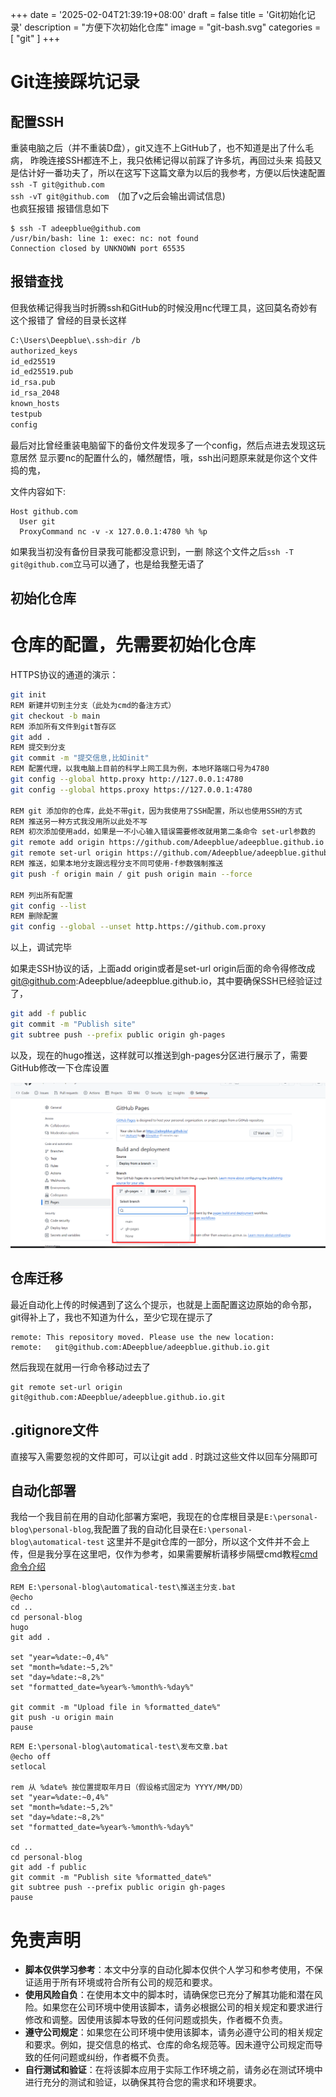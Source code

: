 +++
date = '2025-02-04T21:39:19+08:00'
draft = false
title = 'Git初始化记录'
description = "方便下次初始化仓库"
image = "git-bash.svg"
categories = [
    "git"
]
+++

# Git连接踩坑记录
## 配置SSH
重装电脑之后（并不重装D盘），git又连不上GitHub了，也不知道是出了什么毛病，
昨晚连接SSH都连不上，我只依稀记得以前踩了许多坑，再回过头来
捣鼓又是估计好一番功夫了，所以在这写下这篇文章为以后的我参考，方便以后快速配置
<br>`ssh -T git@github.com`<br>
`ssh -vT git@github.com  `(加了v之后会输出调试信息)<br>
也疯狂报错
报错信息如下
```
$ ssh -T adeepblue@github.com
/usr/bin/bash: line 1: exec: nc: not found
Connection closed by UNKNOWN port 65535
```

## 报错查找
但我依稀记得我当时折腾ssh和GitHub的时候没用nc代理工具，这回莫名奇妙有这个报错了
曾经的目录长这样
```bash
C:\Users\Deepblue\.ssh>dir /b
authorized_keys
id_ed25519
id_ed25519.pub
id_rsa.pub
id_rsa_2048
known_hosts
testpub
config
```

最后对比曾经重装电脑留下的备份文件发现多了一个config，然后点进去发现这玩意居然
显示要nc的配置什么的，幡然醒悟，哦，ssh出问题原来就是你这个文件捣的鬼，

文件内容如下:
```
Host github.com
  User git
  ProxyCommand nc -v -x 127.0.0.1:4780 %h %p
```
如果我当初没有备份目录我可能都没意识到，一删
除这个文件之后`ssh -T git@github.com`立马可以通了，也是给我整无语了



## 初始化仓库
# 仓库的配置，先需要初始化仓库
HTTPS协议的通道的演示：

```bash
git init
REM 新建并切到主分支（此处为cmd的备注方式）
git checkout -b main
REM 添加所有文件到git暂存区
git add .
REM 提交到分支
git commit -m "提交信息,比如init"
REM 配置代理，以我电脑上目前的科学上网工具为例，本地环路端口号为4780
git config --global http.proxy http://127.0.0.1:4780
git config --global https.proxy https://127.0.0.1:4780

REM git 添加你的仓库，此处不带git，因为我使用了SSH配置，所以也使用SSH的方式
REM 推送另一种方式我没用所以此处不写
REM 初次添加使用add，如果是一不小心输入错误需要修改就用第二条命令 set-url参数的
git remote add origin https://github.com/Adeepblue/adeepblue.github.io
git remote set-url origin https://github.com/Adeepblue/adeepblue.github.io
REM 推送，如果本地分支跟远程分支不同可使用-f参数强制推送
git push -f origin main / git push origin main --force

REM 列出所有配置
git config --list
REM 删除配置
git config --global --unset http.https://github.com.proxy
```
以上，调试完毕

如果走SSH协议的话，上面add origin或者是set-url origin后面的命令得修改成 git@github.com:Adeepblue/adeepblue.github.io，其中要确保SSH已经验证过了，

```bash
git add -f public
git commit -m "Publish site"
git subtree push --prefix public origin gh-pages
```
以及，现在的hugo推送，这样就可以推送到gh-pages分区进行展示了，需要GitHub修改一下仓库设置

![github页面图修改配置](1.png)

## 仓库迁移
最近自动化上传的时候遇到了这么个提示，也就是上面配置这边原始的命令那，git得补上了，我也不知道为什么，至少它现在提示了
```bath
remote: This repository moved. Please use the new location:        
remote:   git@github.com:ADeepblue/adeepblue.github.io.git   
```
然后我现在就用一行命令移动过去了

```
git remote set-url origin git@github.com:ADeepblue/adeepblue.github.io.git
```


## .gitignore文件
直接写入需要忽视的文件即可，可以让git add . 时跳过这些文件以回车分隔即可

[//]: # (## 关于对git一些主要功能的解释)

[//]: # ()
[//]: # (1. **Git 仓库初始化及相关状态**)

[//]: # ()
[//]: # (`git init` 命令用于初始化仓库，创建主分支到一个提交分支的状态。可理解为时间戳 + 文件的 MD5 加密值（用于区分不同版本的提交）+ 文件本身组成了初始状态。若未做任何更改，就不会产生新的状态，一旦改动文件，就进入文件已改动但未添加到暂存区的状态，此时使用 `git add` 可将文件添加到暂存区。)

[//]: # ()
[//]: # (2. **暂存区的作用**)

[//]: # ()
[//]: # (暂存区的存在提供了灵活性。比如希望一次添加多个文件（如 a.txt、b.mp3、c.flac 等），但又不想一次性添加所有文件时，暂存区就派上用场了。可以分批次添加文件到暂存区，也可以一次性将所有想添加的文件加进去，然后再进行提交操作，这样能避免因没有暂存区而导致的一次性提交多个文件时可能出现的诸多提交版本问题。)

[//]: # ()
[//]: # (3. 提交及版本管理)

[//]: # ()
[//]: # (提交操作是将暂存区的内容一次性提交，形成新的提交版本。提交后可以通过相关命令回滚到之前的提交版本代码，也能查看不同版本间的对比。每个提交版本有对应的 MD5 值，这保证了代码不会被随意更改，一旦代码被提交，其文件结构就被锁定，若要更改就得创建新的提交版本，从而确保了代码的安全性。)

[//]: # ()
[//]: # (4. 拉取（pull）操作及状态要求)

[//]: # ()
[//]: # (如果当前处于有未提交的更改或暂存区有内容的状态下进行拉取操作，可能会导致本地的更改被远端仓库的内容覆写。所以 Git 会有相应警告，要求用户在没有未提交更改且暂存区为空的干净状态下（即处于一个已提交的稳定版本状态）才能顺利进行拉取等操作，避免用户辛苦做的工作因意外拉取而丢失。)

[//]: # ()
[//]: # (5. 提交注释的重要性)

[//]: # ()
[//]: # (在多人协作的场景中，提交注释至关重要。如果没有提交注释，别人无法快速知晓代码的用途以及此次更改添加了什么内容，只能通过查看文件目录结构和代码来了解，这样效率低下且容易混乱。而有了提交注释，就能清晰地向他人展示文件夹或代码的作用，方便团队协作和代码管理。)

## 自动化部署
我给一个我目前在用的自动化部署方案吧，我现在的仓库根目录是`E:\personal-blog\personal-blog`,我配置了我的自动化目录在`E:\personal-blog\automatical-test`
这里并不是git仓库的一部分，所以这个文件并不会上传，但是我分享在这里吧，仅作为参考，如果需要解析请移步隔壁cmd教程[cmd命令介绍](https://adeepblue.github.io/p/cmd%E5%91%BD%E4%BB%A4%E4%BB%8B%E7%BB%8D/)
```bath
REM E:\personal-blog\automatical-test\推送主分支.bat
@echo
cd ..
cd personal-blog
hugo
git add .

set "year=%date:~0,4%"
set "month=%date:~5,2%"
set "day=%date:~8,2%"
set "formatted_date=%year%-%month%-%day%"

git commit -m "Upload file in %formatted_date%"
git push -u origin main
pause
```

```bath
REM E:\personal-blog\automatical-test\发布文章.bat
@echo off
setlocal

rem 从 %date% 按位置提取年月日（假设格式固定为 YYYY/MM/DD）
set "year=%date:~0,4%"
set "month=%date:~5,2%"
set "day=%date:~8,2%"
set "formatted_date=%year%-%month%-%day%"

cd ..
cd personal-blog
git add -f public
git commit -m "Publish site %formatted_date%"
git subtree push --prefix public origin gh-pages
pause
```
# 免责声明

- **脚本仅供学习参考**：本文中分享的自动化脚本仅供个人学习和参考使用，不保证适用于所有环境或符合所有公司的规范和要求。
- **使用风险自负**：在使用本文中的脚本时，请确保您已充分了解其功能和潜在风险。如果您在公司环境中使用该脚本，请务必根据公司的相关规定和要求进行修改和调整。因使用该脚本导致的任何问题或损失，作者概不负责。
- **遵守公司规定**：如果您在公司环境中使用该脚本，请务必遵守公司的相关规定和要求。例如，提交信息的格式、仓库的命名规范等。因未遵守公司规定而导致的任何问题或纠纷，作者概不负责。
- **自行测试和验证**：在将该脚本应用于实际工作环境之前，请务必在测试环境中进行充分的测试和验证，以确保其符合您的需求和环境要求。